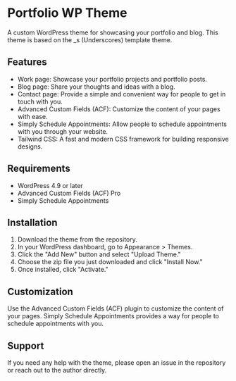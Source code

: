 # Portfolio WP Theme
A custom WordPress theme for showcasing your portfolio and blog. This theme is based on the _s (Underscores) template theme.

## Features
- Work page: Showcase your portfolio projects and portfolio posts.
- Blog page: Share your thoughts and ideas with a blog.
- Contact page: Provide a simple and convenient way for people to get in touch with you.
- Advanced Custom Fields (ACF): Customize the content of your pages with ease.
- Simply Schedule Appointments: Allow people to schedule appointments with you through your website.
- Tailwind CSS: A fast and modern CSS framework for building responsive designs.

## Requirements
- WordPress 4.9 or later
- Advanced Custom Fields (ACF) Pro
- Simply Schedule Appointments

## Installation
1. Download the theme from the repository.
2. In your WordPress dashboard, go to Appearance > Themes.
3. Click the "Add New" button and select "Upload Theme."
4. Choose the zip file you just downloaded and click "Install Now."
5. Once installed, click "Activate."

## Customization
Use the Advanced Custom Fields (ACF) plugin to customize the content of your pages. Simply Schedule Appointments provides a way for people to schedule appointments with you.

## Support
If you need any help with the theme, please open an issue in the repository or reach out to the author directly.
